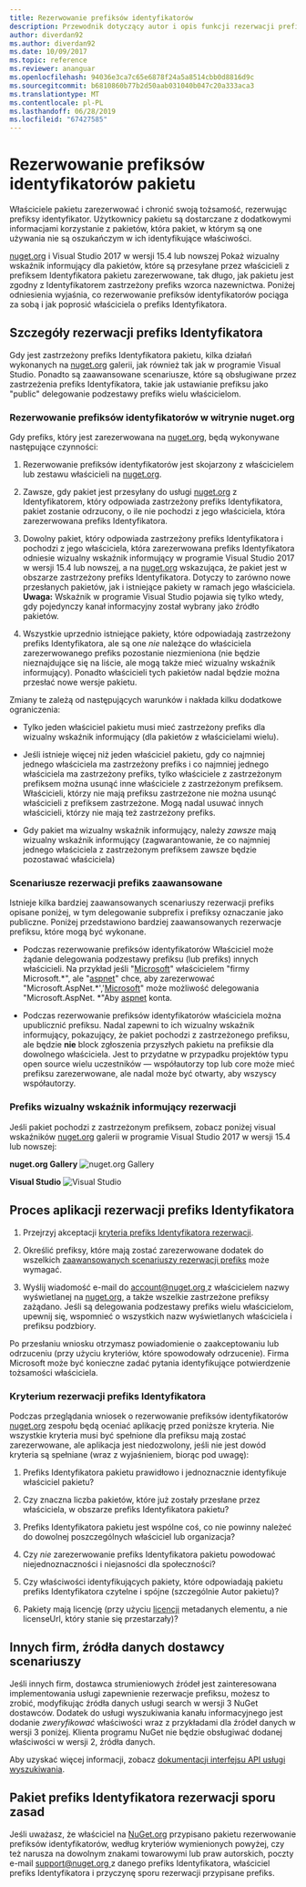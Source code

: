 ```yaml
---
title: Rezerwowanie prefiksów identyfikatorów
description: Przewodnik dotyczący autor i opis funkcji rezerwacji prefiks Identyfikatora pakietu.
author: diverdan92
ms.author: diverdan92
ms.date: 10/09/2017
ms.topic: reference
ms.reviewer: ananguar
ms.openlocfilehash: 94036e3ca7c65e6878f24a5a8514cbb0d8816d9c
ms.sourcegitcommit: b6810860b77b2d50aab031040b047c20a333aca3
ms.translationtype: MT
ms.contentlocale: pl-PL
ms.lasthandoff: 06/28/2019
ms.locfileid: "67427585"
---
```

# <a name="package-id-prefix-reservation"></a>Rezerwowanie prefiksów identyfikatorów pakietu

Właściciele pakietu zarezerwować i chronić swoją tożsamość, rezerwując prefiksy identyfikator. Użytkownicy pakietu są dostarczane z dodatkowymi informacjami korzystanie z pakietów, która pakiet, w którym są one używania nie są oszukańczym w ich identyfikujące właściwości. 

[nuget.org](https://www.nuget.org/) i Visual Studio 2017 w wersji 15.4 lub nowszej Pokaż wizualny wskaźnik informujący dla pakietów, które są przesyłane przez właścicieli z prefiksem Identyfikatora pakietu zarezerwowane, tak długo, jak pakietu jest zgodny z Identyfikatorem zastrzeżony prefiks wzorca nazewnictwa. Poniżej odniesienia wyjaśnia, co rezerwowanie prefiksów identyfikatorów pociąga za sobą i jak poprosić właściciela o prefiks Identyfikatora.

## <a name="id-prefix-reservation-details"></a>Szczegóły rezerwacji prefiks Identyfikatora

Gdy jest zastrzeżony prefiks Identyfikatora pakietu, kilka działań wykonanych na [nuget.org](https://www.nuget.org/) galerii, jak również tak jak w programie Visual Studio. Ponadto są zaawansowane scenariusze, które są obsługiwane przez zastrzeżenia prefiks Identyfikatora, takie jak ustawianie prefiksu jako "public" delegowanie podzestawy prefiks wielu właścicielom.

### <a name="id-prefix-reservation-on-nugetorg"></a>Rezerwowanie prefiksów identyfikatorów w witrynie nuget.org

Gdy prefiks, który jest zarezerwowana na [nuget.org](https://www.nuget.org/), będą wykonywane następujące czynności:

1. Rezerwowanie prefiksów identyfikatorów jest skojarzony z właścicielem lub zestawu właścicieli na [nuget.org](https://www.nuget.org/).

1. Zawsze, gdy pakiet jest przesyłany do usługi [nuget.org](https://www.nuget.org/) z Identyfikatorem, który odpowiada zastrzeżony prefiks Identyfikatora, pakiet zostanie odrzucony, o ile nie pochodzi z jego właściciela, która zarezerwowana prefiks Identyfikatora.

1. Dowolny pakiet, który odpowiada zastrzeżony prefiks Identyfikatora i pochodzi z jego właściciela, która zarezerwowana prefiks Identyfikatora odniesie wizualny wskaźnik informujący w programie Visual Studio 2017 w wersji 15.4 lub nowszej, a na [nuget.org](https://www.nuget.org/) wskazująca, że pakiet jest w obszarze zastrzeżony prefiks Identyfikatora. Dotyczy to zarówno nowe przesłanych pakietów, jak i istniejące pakiety w ramach jego właściciela. **Uwaga:** Wskaźnik w programie Visual Studio pojawia się tylko wtedy, gdy pojedynczy kanał informacyjny został wybrany jako źródło pakietów.

1. Wszystkie uprzednio istniejące pakiety, które odpowiadają zastrzeżony prefiks Identyfikatora, ale są one *nie* należące do właściciela zarezerwowanego prefiks pozostanie niezmieniona (nie będzie nieznajdujące się na liście, ale mogą także mieć wizualny wskaźnik informujący). Ponadto właścicieli tych pakietów nadal będzie można przesłać nowe wersje pakietu.

Zmiany te zależą od następujących warunków i nakłada kilku dodatkowe ograniczenia:

- Tylko jeden właściciel pakietu musi mieć zastrzeżony prefiks dla wizualny wskaźnik informujący (dla pakietów z właścicielami wielu).

- Jeśli istnieje więcej niż jeden właściciel pakietu, gdy co najmniej jednego właściciela ma zastrzeżony prefiks i co najmniej jednego właściciela ma zastrzeżony prefiks, tylko właściciele z zastrzeżonym prefiksem można usunąć inne właściciele z zastrzeżonym prefiksem. Właścicieli, którzy nie mają prefiksu zastrzeżone nie można usunąć właścicieli z prefiksem zastrzeżone. Mogą nadal usuwać innych właścicieli, którzy nie mają też zastrzeżony prefiks.

- Gdy pakiet ma wizualny wskaźnik informujący, należy *zawsze* mają wizualny wskaźnik informujący (zagwarantowanie, że co najmniej jednego właściciela z zastrzeżonym prefiksem zawsze będzie pozostawać właściciela)

### <a name="advanced-prefix-reservation-scenarios"></a>Scenariusze rezerwacji prefiks zaawansowane

Istnieje kilka bardziej zaawansowanych scenariuszy rezerwacji prefiks opisane poniżej, w tym delegowanie subprefix i prefiksy oznaczanie jako publiczne. Poniżej przedstawiono bardziej zaawansowanych rezerwacje prefiksu, które mogą być wykonane. 

- Podczas rezerwowanie prefiksów identyfikatorów Właściciel może żądanie delegowania podzestawy prefiksu (lub prefiks) innych właścicieli. Na przykład jeśli "[Microsoft](https://www.nuget.org/profiles/microsoft)" właścicielem "firmy Microsoft.\*", ale "[aspnet](https://www.nuget.org/profiles/aspnet)" chce, aby zarezerwować "Microsoft.AspNet.\*','[Microsoft](https://www.nuget.org/profiles/microsoft)" może możliwość delegowania "Microsoft.AspNet. \*"Aby [aspnet](https://www.nuget.org/profiles/aspnet) konta.

- Podczas rezerwowanie prefiksów identyfikatorów właściciela można upublicznić prefiksu. Nadal zapewni to ich wizualny wskaźnik informujący, pokazujący, że pakiet pochodzi z zastrzeżonego prefiksu, ale będzie **nie** block zgłoszenia przyszłych pakietu na prefiksie dla dowolnego właściciela. Jest to przydatne w przypadku projektów typu open source wielu uczestników — współautorzy top lub core może mieć prefiksu zarezerwowane, ale nadal może być otwarty, aby wszyscy współautorzy. 

### <a name="prefix-reservation-visual-indicator"></a>Prefiks wizualny wskaźnik informujący rezerwacji

Jeśli pakiet pochodzi z zastrzeżonym prefiksem, zobacz poniżej visual wskaźników [nuget.org](https://www.nuget.org/) galerii w programie Visual Studio 2017 w wersji 15.4 lub nowszej:

**nuget.org Gallery**
![nuget.org Gallery](media/nuget-gallery-reserved-prefix.png)

**Visual Studio**
![Visual Studio](media/visual-studio-reserved-prefix.png)

## <a name="id-prefix-reservation-application-process"></a>Proces aplikacji rezerwacji prefiks Identyfikatora

1. Przejrzyj akceptacji [kryteria prefiks Identyfikatora rezerwacji](#id-prefix-reservation-criteria).

2. Określić prefiksy, które mają zostać zarezerwowane dodatek do wszelkich [zaawansowanych scenariuszy rezerwacji prefiks](#advanced-prefix-reservation-scenarios) może wymagać.

3. Wyślij wiadomość e-mail do [ account@nuget.org ](mailto:account@nuget.org) z właścicielem nazwy wyświetlanej na [nuget.org](https://www.nuget.org/), a także wszelkie zastrzeżone prefiksy zażądano. Jeśli są delegowania podzestawy prefiks wielu właścicielom, upewnij się, wspomnieć o wszystkich nazw wyświetlanych właściciela i prefiksu podzbiory.

Po przesłaniu wniosku otrzymasz powiadomienie o zaakceptowaniu lub odrzuceniu (przy użyciu kryteriów, które spowodowały odrzucenie). Firma Microsoft może być konieczne zadać pytania identyfikujące potwierdzenie tożsamości właściciela.

### <a name="id-prefix-reservation-criteria"></a>Kryterium rezerwacji prefiks Identyfikatora

Podczas przeglądania wniosek o rezerwowanie prefiksów identyfikatorów [nuget.org](https://www.nuget.org/) zespołu będą oceniać aplikację przed poniższe kryteria. Nie wszystkie kryteria musi być spełnione dla prefiksu mają zostać zarezerwowane, ale aplikacja jest niedozwolony, jeśli nie jest dowód kryteria są spełniane (wraz z wyjaśnieniem, biorąc pod uwagę):

1. Prefiks Identyfikatora pakietu prawidłowo i jednoznacznie identyfikuje właściciel pakietu?

1. Czy znaczna liczba pakietów, które już zostały przesłane przez właściciela, w obszarze prefiks Identyfikatora pakietu?

1. Prefiks Identyfikatora pakietu jest wspólne coś, co nie powinny należeć do dowolnej poszczególnych właściciel lub organizacja?

1. Czy *nie* zarezerwowanie prefiks Identyfikatora pakietu powodować niejednoznaczności i niejasności dla społeczności?

1. Czy właściwości identyfikujących pakiety, które odpowiadają pakietu prefiks Identyfikatora czytelne i spójne (szczególnie Autor pakietu)?

1. Pakiety mają licencję (przy użyciu [licencji](../reference/nuspec.md#license) metadanych elementu, a nie licenseUrl, który stanie się przestarzały)?

## <a name="third-party-feed-provider-scenarios"></a>Innych firm, źródła danych dostawcy scenariuszy

Jeśli innych firm, dostawca strumieniowych źródeł jest zainteresowana implementowania usługi zapewnienie rezerwacje prefiksu, możesz to zrobić, modyfikując źródła danych usługi search w wersji 3 NuGet dostawców. Dodatek do usługi wyszukiwania kanału informacyjnego jest dodanie *zweryfikować* właściwości wraz z przykładami dla źródeł danych w wersji 3 poniżej. Klienta programu NuGet nie będzie obsługiwać dodanej właściwości w wersji 2, źródła danych.

Aby uzyskać więcej informacji, zobacz [dokumentacji interfejsu API usługi wyszukiwania](../api/search-query-service-resource.md).

## <a name="package-id-prefix-reservation-dispute-policy"></a>Pakiet prefiks Identyfikatora rezerwacji sporu zasad
Jeśli uważasz, że właściciel na [NuGet.org](https://www.nuget.org) przypisano pakietu rezerwowanie prefiksów identyfikatorów, według kryteriów wymienionych powyżej, czy też narusza na dowolnym znakami towarowymi lub praw autorskich, poczty e-mail [ support@nuget.org ](mailto:support@nuget.org)z danego prefiks Identyfikatora, właściciel prefiks Identyfikatora i przyczynę sporu rezerwacji przypisane prefiks.


